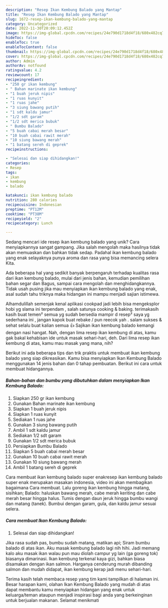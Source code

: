```yaml
---
description: "Resep Ikan Kembung Balado yang Mantap"
title: "Resep Ikan Kembung Balado yang Mantap"
slug: 1672-resep-ikan-kembung-balado-yang-mantap
category: Uncategorized
date: 2022-11-30T20:09:12.452Z
image: https://img-global.cpcdn.com/recipes/24e790d1718d4f18/680x482cq70/ikan-kembung-balado-foto-resep-utama.jpg
hideToc: false
enableToc: true
enableTocContent: false
thumbnail: https://img-global.cpcdn.com/recipes/24e790d1718d4f18/680x482cq70/ikan-kembung-balado-foto-resep-utama.jpg
cover: https://img-global.cpcdn.com/recipes/24e790d1718d4f18/680x482cq70/ikan-kembung-balado-foto-resep-utama.jpg
author: Admin
authorAv: notfound
ratingvalue: 4.2
reviewcount: 17
recipeingredient:
- "250 gr ikan kembung"
- " Bahan marinate ikan kembung"
- "1 buah jeruk nipis"
- "1 ruas kunyit"
- "1 ruas jahe"
- "3 siung bawang putih"
- "1 sdt kaldu jamur"
- "1/2 sdt garam"
- "1/2 sdt merica bubuk"
- " Bumbu Balado"
- "5 buah cabai merah besar"
- "10 buah cabai rawit merah"
- "10 siung bawang merah"
- "1 batang sereh di geprek"
recipeinstructions:

- "Selesai dan siap dihidangkan!"
categories:
- Resep
tags:
- ikan
- kembung
- balado

katakunci: ikan kembung balado 
nutrition: 280 calories
recipecuisine: Indonesian
preptime: "PT12M"
cooktime: "PT38M"
recipeyield: "2"
recipecategory: Lunch

---
```





Sedang mencari ide resep ikan kembung balado yang unik? Cara menyiapkannya sangat gampang. Jika salah mengolah maka hasilnya tidak akan memuaskan dan bahkan tidak sedap. Padahal ikan kembung balado yang enak selayaknya punya aroma dan rasa yang bisa memancing selera Kita.





Ada beberapa hal yang sedikit banyak berpengaruh terhadap kualitas rasa dari ikan kembung balado, mulai dari jenis bahan, kemudian pemilihan bahan segar dan Bagus, sampai cara mengolah dan menghidangkannya. Tidak usah pusing jika mau menyiapkan ikan kembung balado yang enak,      asal sudah tahu triknya maka hidangan ini mampu menjadi sajian istimewa.














Alhamdulillah semenjak kenal aplikasi cookpad jadi lebih bisa mengeksplor hobi yg slama ini terpendam , salah satunya cooking &amp; baking. terimakasih kasih buat temen² semua yg sudah bersedia mampir d resep² saya yg sederhana ini , jangan kapok buat rebake / pun reecok yah . salam sukses &amp; sehat selalu buat kalian semua 👍 Sajikan ikan kembung balado kemangi dengan nasi hangat. Nah, dengan lima resep ikan kembung di atas, kamu gak bakal kehabisan ide untuk masak sehari-hari, deh. Dari lima resep ikan kembung di atas, kamu mau masak yang mana, nih?






Berikut ini ada beberapa tips dan trik praktis untuk membuat ikan kembung balado yang siap dikreasikan. Kamu bisa menyiapkan Ikan Kembung Balado menggunakan 14 jenis bahan dan 0 tahap pembuatan. Berikut ini cara untuk membuat hidangannya.

<!--inarticleads1-->

##### Bahan-bahan dan bumbu yang dibutuhkan dalam menyiapkan Ikan Kembung Balado:

1. Siapkan 250 gr ikan kembung
1. Gunakan  Bahan marinate ikan kembung
1. Siapkan 1 buah jeruk nipis
1. Siapkan 1 ruas kunyit
1. Sediakan 1 ruas jahe
1. Gunakan 3 siung bawang putih
1. Ambil 1 sdt kaldu jamur
1. Sediakan 1/2 sdt garam
1. Gunakan 1/2 sdt merica bubuk
1. Persiapkan  Bumbu Balado
1. Siapkan 5 buah cabai merah besar
1. Gunakan 10 buah cabai rawit merah
1. Gunakan 10 siung bawang merah
1. Ambil 1 batang sereh di geprek


Cara membuat ikan kembung balado super enakresep ikan kembung balado super enak merupakan masakan indonesia, video ini akan membagikan bagaimana Cara membuat. Lalu goreng ikan kembung hingga matang, sisihkan; Balado: haluskan bawang merah, cabe merah keriting dan cabe merah besar hingga halus. Tumis dengan daun jeruk hingga bumbu wangi dan matang (tanek). Bumbui dengan garam, gula, dan kaldu jamur sesuai selera. 

<!--inarticleads2-->

##### Cara membuat Ikan Kembung Balado:


1. Selesai dan siap dihidangkan!

Jika rasa sudah pas, bumbu sudah matang, matikan api; Siram bumbu balado di atas ikan. Aku masak kembung balado lagi nih hihi. Jadi memang kalo aku masak ikan walau pun mau diolah campur yg lain (ga goreng tok) biasanya dimarinasi. Ikan kembung terkenal kaya gizi, bahkan biasa disamakan dengan ikan salmon. Harganya cenderung murah dibanding salmon dan mudah didapat, ikan kembung kerap jadi menu sehari-hari. 

Terima kasih telah membaca resep yang tim kami tampilkan di halaman ini. Besar harapan kami, olahan Ikan Kembung Balado yang mudah di atas dapat membantu kamu menyiapkan hidangan yang enak untuk keluarga/teman ataupun menjadi inspirasi bagi anda yang berkeinginan untuk berjualan makanan. Selamat menikmati

